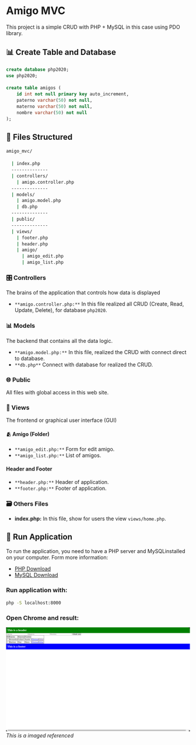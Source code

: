 # Amigo MVC
This project is a simple CRUD with PHP + MySQL in this case using PDO library.

## 📊 Create Table and Database
```sql
create database php2020;
use php2020;

create table amigos (
    id int not null primary key auto_increment,
    paterno varchar(50) not null,
    materno varchar(50) not null,
    nombre varchar(50) not null
);
```

## 📂 Files Structured
```bash
amigo_mvc/

  | index.php
  --------------
  | controllers/
    | amigo.controller.php
  --------------
  | models/
    | amigo.model.php
    | db.php
  --------------
  | public/
  --------------
  | views/
    | footer.php
    | header.php
    | amigo/
      | amigo_edit.php
      | amigo_list.php
```

### 🎛️ Controllers
The brains of the application that controls how data is displayed

- `**amigo.controller.php:**` In this file realized all CRUD (Create, Read, Update, Delete), for database `php2020`.

### 📊 Models
The backend that contains all the data logic.

- `**amigo.model.php:**` In this file, realized the CRUD with connect direct to database.
- `**db.php**` Connect with database for realized the CRUD.

### 🌐 Public
All files with global access in this web site.

### 🎨 Views
The frontend or graphical user interface (GUI)

#### 🫂 Amigo (Folder)
- `**amigo_edit.php:**` Form for edit amigo.
- `**amigo_list.php:**` List of amigos.

#### Header and Footer
- `**header.php:**` Header of application.
- `**footer.php:**` Footer of application.

### 🗃️ Others Files

- **index.php:** In this file, show for users the view `views/home.php`.

## 🔼 Run Application
To run the application, you need to have a PHP server and MySQLinstalled on your computer.
Form more information:

- [PHP Download](https://www.php.net/downloads.php)
- [MySQL Download](https://www.mysql.com/downloads/)

### Run application with:
```bash
php -S localhost:8000
```

### Open Chrome and result:
![Imaged referenced](images/project_image.png)\
_This is a imaged referenced_